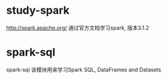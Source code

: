 # study-spark
http://spark.apache.org/
通过官方文档学习spark,
版本3.1.2


# spark-sql
spark-sql
该模块用来学习Spark SQL, DataFrames and Datasets
